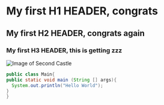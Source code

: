 # My first H1 HEADER, congrats
## My first H2 HEADER, congrats again
### My first H3 HEADER, this is getting zzz

![Image of Second Castle](https://www.bloomberglinea.com/resizer/v2/TC6PPZYO2NFM7LGX6TX4QCHNWU.jpg?auth=3e4199554fac9f00951a48bbdffe607dcb3507f05d02774b1ffbd5e1fc881789&width=800&height=785&quality=80&smart=true)

```java
public class Main{
public static void main (String [] args){
  System.out.println("Hello World");
}
}
```
